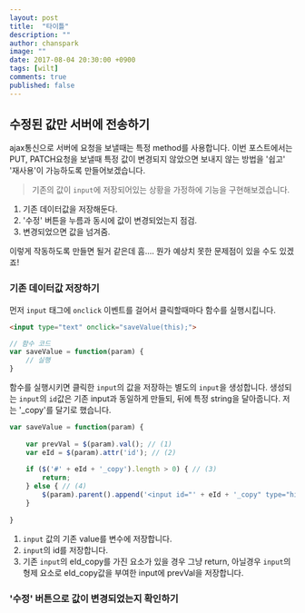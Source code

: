 ```yaml
---
layout: post
title:  "타이틀"
description: ""
author: chanspark
image: ""
date: 2017-08-04 20:30:00 +0900
tags: [wilt]
comments: true
published: false
---
```


## 수정된 값만 서버에 전송하기
ajax통신으로 서버에 요청을 보낼때는 특정 method를 사용합니다. 이번 포스트에서는 PUT, PATCH요청을 보낼때 특정 값이 변경되지 않았으면 보내지 않는 방법을 '쉽고' '재사용'이 가능하도록 만들어보겠습니다.
> 기존의 값이 `input`에 저장되어있는 상황을 가정하에 기능을 구현해보겠습니다. 

1. 기존 데이터값을 저장해둔다.
2. '수정' 버튼을 누름과 동시에 값이 변경되었는지 점검.
3. 변경되었으면 값을 넘겨줌.

이렇게 작동하도록 만들면 될거 같은데 흠.... 뭔가 예상치 못한 문제점이 있을 수도 있겠죠!

### 기존 데이터값 저장하기
먼저 `input` 태그에 `onclick` 이벤트를 걸어서 클릭할때마다 함수를 실행시킵니다.

``` html
<input type="text" onclick="saveValue(this);">
```
``` javascript
// 함수 코드
var saveValue = function(param) {
	// 실행
}
```

함수를 실행시키면 클릭한 `input`의 값을 저장하는 별도의 `input`을 생성합니다. 생성되는 `input`의 `id`값은 기존 input과 동일하게 만들되, 뒤에 특정 string을 달아줍니다. 저는 '_copy'를 달기로 했습니다.

``` javascript
var saveValue = function(param) {
	
	var prevVal = $(param).val(); // (1)
	var eId = $(param).attr('id'); // (2)
	
	if ($('#' + eId + '_copy').length > 0) { // (3)
	    return;
	} else { // (4)
	    $(param).parent().append('<input id="' + eId + '_copy" type="hidden" value="' + prevVal + '">');
	}
	
}
``` 

1. `input` 값의 기존 value를 변수에 저장합니다.
2. `input`의 id를 저장합니다.
3. 기존 `input`의 eId_copy를 가진 요소가 있을 경우 그냥 return, 아닐경우 `input`의 형제 요소로 eId_copy값을 부여한 input에 prevVal을 저장합니다.

### '수정' 버튼으로 값이 변경되었는지 확인하기

 






